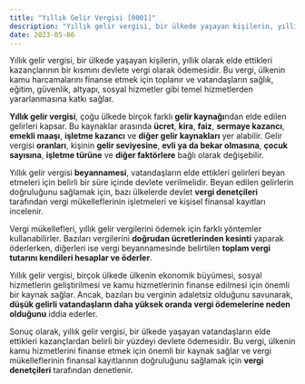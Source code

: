 ```yaml
---
title: "Yıllık Gelir Vergisi [0001]"
description: "Yıllık gelir vergisi, bir ülkede yaşayan kişilerin, yıllık olarak elde ettikleri kazançlarının bir kısmını devlete vergi olarak ödemesidir."
date: 2023-05-06
---
```


Yıllık gelir vergisi, bir ülkede yaşayan kişilerin, yıllık olarak elde ettikleri kazançlarının bir kısmını devlete vergi
olarak ödemesidir. Bu vergi, ülkenin kamu harcamalarını finanse etmek için toplanır ve vatandaşların sağlık, eğitim,
güvenlik, altyapı, sosyal hizmetler gibi temel hizmetlerden yararlanmasına katkı sağlar.

**Yıllık gelir vergisi**, çoğu ülkede birçok farklı **gelir kaynağı**ndan elde edilen gelirleri kapsar. Bu kaynaklar
arasında **ücret**, **kira**, **faiz**, **sermaye kazancı**, **emekli maaşı**, **işletme kazancı** ve **diğer gelir
kaynakları** yer alabilir. Gelir vergisi **oranları**, kişinin **gelir seviyesine**, **evli ya da bekar olmasına**,
**çocuk sayısına**, **işletme türüne** ve **diğer faktörlere** bağlı olarak değişebilir.

Yıllık gelir vergisi **beyannamesi**, vatandaşların elde ettikleri gelirleri beyan etmeleri için belirli bir süre içinde
devlete verilmelidir. Beyan edilen gelirlerin doğruluğunu sağlamak için, bazı ülkelerde devlet **vergi denetçileri**
tarafından vergi mükelleflerinin işletmeleri ve kişisel finansal kayıtları incelenir.

Vergi mükellefleri, yıllık gelir vergilerini ödemek için farklı yöntemler kullanabilirler. Bazıları vergilerini
**doğrudan ücretlerinden kesinti** yaparak öderlerken, diğerleri ise vergi beyannamesinde belirtilen **toplam vergi
tutarını kendileri hesaplar ve öderler**.

Yıllık gelir vergisi, birçok ülkede ülkenin ekonomik büyümesi, sosyal hizmetlerin geliştirilmesi ve kamu hizmetlerinin
finanse edilmesi için önemli bir kaynak sağlar. Ancak, bazıları bu verginin adaletsiz olduğunu savunarak, **düşük
gelirli vatandaşların daha yüksek oranda vergi ödemelerine neden olduğunu** iddia ederler.

Sonuç olarak, yıllık gelir vergisi, bir ülkede yaşayan vatandaşların elde ettikleri kazançlardan belirli bir yüzdeyi
devlete ödemesidir. Bu vergi, ülkenin kamu hizmetlerini finanse etmek için önemli bir kaynak sağlar ve vergi
mükelleflerinin finansal kayıtlarının doğruluğunu sağlamak için **vergi denetçileri** tarafından denetlenir.
